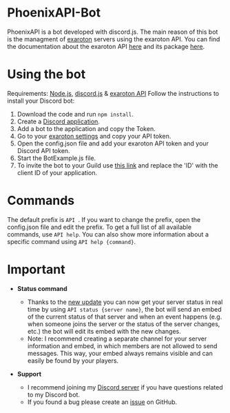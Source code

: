 # PhoenixAPI-Bot
PhoenixAPI is a bot developed with discord.js. The main reason of this bot is the managment of [exaroton](https://exaroton.com/) servers using the exaroton API.
You can find the documentation about the exaroton API [here](https://support.exaroton.com/hc/en-us/articles/360019857878-API-documentation) and its package [here](https://www.npmjs.com/package/exaroton).
 
# Using the bot
Requirements: [Node.js](https://nodejs.org/en/download/), [discord.js](https://discord.js.org/) & [exaroton API](https://www.npmjs.com/package/exaroton)
Follow the instructions to install your Discord bot:
1. Download the code and run `npm install`.
2. Create a [Discord application](https://discord.com/developers/applications/).
3. Add a bot to the application and copy the Token.
4. Go to your [exaroton settings](https://exaroton.com/account/) and copy your API token.
5. Open the config.json file and add your exaroton API token and your Discord API token.
6. Start the BotExample.js file.
7. To invite the bot to your Guild use [this link](https://discord.com/oauth2/authorize?client_id=ID&scope=bot&permissions=75776) and replace the 'ID' with the client ID of your application.

# Commands
The default prefix is `API `.
If you want to change the prefix, open the config.json file and edit the prefix.
To get a full list of all available commands, use `API help`. You can also show more information about a specific command using `API help {command}`.

# Important
* **Status command**

    + Thanks to the [new update](https://github.com/exaroton/node-exaroton-api#websocket-api) you can now get your server status in real time by using `API status {server name}`, the bot will send an embed of the current status of that server and when an event happens (e.g. when someone joins the server or the status of the server changes, etc.) the bot will edit its embed with the new changes.
    + Note: I recommend creating a separate channel for your server information and embed, in which members are not allowed to send messages. This way, your embed always remains visible and can easily be found by your players.

* **Support**

    + I recommend joining my [Discord server](https://discord.com/invite/AAJPHqNXUy) if you have questions related to my Discord bot.
    + If you found a bug please create an [issue](https://github.com/Alex0622/PhoenixAPI-Bot/issues) on GitHub.


